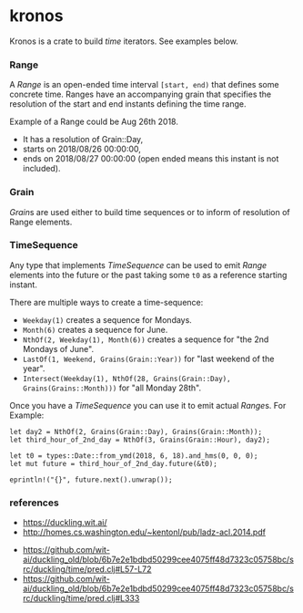 # kronos

Kronos is a crate to build *time* iterators. See examples below.

### Range
A *Range* is an open-ended time interval `[start, end)` that defines some concrete time. Ranges have  an accompanying grain that specifies the resolution of the start and end instants defining the time range.

Example of a Range could be Aug 26th 2018.
- It has a resolution of Grain::Day,
- starts on 2018/08/26 00:00:00,
- ends on 2018/08/27 00:00:00 (open ended means this instant is not included).


### Grain
*Grain*s are used either to build time sequences or to inform of resolution of Range elements.


### TimeSequence
Any type that implements *TimeSequence* can be used to emit *Range* elements into the future or the past taking some `t0` as a reference starting instant.

There are multiple ways to create a time-sequence:
- `Weekday(1)` creates a sequence for Mondays.
- `Month(6)` creates a sequence for June.
- `NthOf(2, Weekday(1), Month(6))` creates a sequence for "the 2nd Mondays of June".
- `LastOf(1, Weekend, Grains(Grain::Year))` for "last weekend of the year".
- `Intersect(Weekday(1), NthOf(28, Grains(Grain::Day), Grains(Grains::Month)))` for "all Monday 28th".

Once you have a *TimeSequence* you can use it to emit actual *Range*s. For Example:

```
let day2 = NthOf(2, Grains(Grain::Day), Grains(Grain::Month));
let third_hour_of_2nd_day = NthOf(3, Grains(Grain::Hour), day2);

let t0 = types::Date::from_ymd(2018, 6, 18).and_hms(0, 0, 0);
let mut future = third_hour_of_2nd_day.future(&t0);

eprintln!("{}", future.next().unwrap());
```


### references
* https://duckling.wit.ai/
* http://homes.cs.washington.edu/~kentonl/pub/ladz-acl.2014.pdf
- https://github.com/wit-ai/duckling_old/blob/6b7e2e1bdbd50299cee4075ff48d7323c05758bc/src/duckling/time/pred.clj#L57-L72
- https://github.com/wit-ai/duckling_old/blob/6b7e2e1bdbd50299cee4075ff48d7323c05758bc/src/duckling/time/pred.clj#L333
